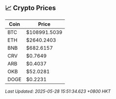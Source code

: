 ## 📈 Crypto Prices

| Coin | Price |
| ---- | ----- |
| BTC | $108991.5039 |
| ETH | $2640.2403 |
| BNB | $682.6157 |
| CRV | $0.7649 |
| ARB | $0.4037 |
| OKB | $52.0281 |
| DOGE | $0.2231 |

_Last Updated: 2025-05-28 15:51:34.623 +0800 HKT_